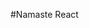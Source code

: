 #Namaste React
<!-- //  My Food App structure will look like this, 
//             1) Header
//                 - Logo
//                 - Nav Items(right side)
//                 - Cart
//             2) Body
//                 - Search bar
//                 - Restaurants List
//                     - Restaurant card
//                         - Image
//                         - Name
//                         - Rating
//             3) Footer
//                 - Links
//                 - Copyrights -->
